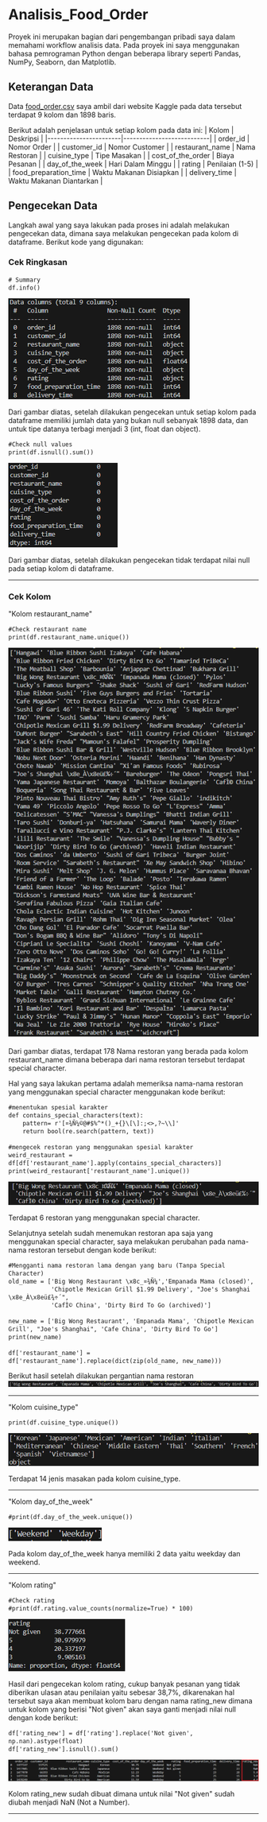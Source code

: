 # Analisis_Food_Order
Proyek ini merupakan bagian dari pengembangan pribadi saya dalam memahami workflow analisis data. Pada proyek ini saya menggunakan bahasa pemrograman Python dengan beberapa library seperti Pandas, NumPy, Seaborn, dan Matplotlib.

## Keterangan Data
 Data [food_order.csv](food_order.csv) saya ambil dari website Kaggle pada data tersebut terdapat 9 kolom dan 1898 baris.

 Berikut adalah penjelasan untuk setiap kolom pada data ini:
 | Kolom                | Deskripsi                 |
|-----------------------|---------------------------|
| order_id              | Nomor Order               |
| customer_id           | Nomor Customer            |
| restaurant_name       | Nama Restoran             |
| cuisine_type          | Tipe Masakan              |
| cost_of_the_order	    | Biaya Pesanan             |
| day_of_the_week	    | Hari Dalam Minggu         |
| rating	            | Penilaian (1-5)           |
| food_preparation_time	| Waktu Makanan Disiapkan   |
| delivery_time         | Waktu Makanan Diantarkan  |

## Pengecekan Data
Langkah awal yang saya lakukan pada proses ini adalah melakukan pengecekan data, dimana saya melakukan pengecekan pada kolom di dataframe. Berikut kode yang digunakan:

### Cek Ringkasan
```
# Summary
df.info() 
```
![summary](pic/summary.png)

Dari gambar diatas, setelah dilakukan pengecekan untuk setiap kolom pada dataframe memiliki jumlah data yang bukan null sebanyak 1898 data, dan untuk tipe datanya terbagi menjadi 3 (int, float dan object).

```
#Check null values
print(df.isnull().sum())
```
![nullvalues](pic/check%20null%20value%20(2).png)

Dari gambar diatas, setelah dilakukan pengecekan tidak terdapat nilai null pada setiap kolom di dataframe.

---

### Cek Kolom
"Kolom restaurant_name"
```
#Check restaurant name
print(df.restaurant_name.unique())
```
![restaurantname](pic/restaurant%20name%20(3).png)

Dari gambar diatas, terdapat 178 Nama restoran yang berada pada kolom restaurant_name dimana beberapa dari nama restoran tersebut terdapat special character.

Hal yang saya lakukan pertama adalah memeriksa nama-nama restoran yang menggunakan special character menggunakan kode berikut:
```
#menentukan spesial karakter
def contains_special_characters(text):
    pattern= r'[¤¾Ñ¼©@#$%^*()_+{}\[\]:;<>,?~\\]'
    return bool(re.search(pattern, text))

#mengecek restoran yang menggunakan spesial karakter
weird_restaurant = df[df['restaurant_name'].apply(contains_special_characters)]
print(weird_restaurant['restaurant_name'].unique())
```
![weird_name](pic/restaurant%20name%20mistake%20(4).png)

Terdapat 6 restoran yang menggunakan special character.

Selanjutnya setelah sudah menemukan restoran apa saja yang menggunakan special character, saya melakukan perubahan pada nama-nama restoran tersebut dengan kode berikut:
```
#Mengganti nama restoran lama dengan yang baru (Tanpa Special Character)
old_name = ['Big Wong Restaurant \x8c_¤¾Ñ¼','Empanada Mama (closed)',
            'Chipotle Mexican Grill $1.99 Delivery', "Joe's Shanghai \x8e_À\x8eü£¾÷´",
            'CafÌ© China', 'Dirty Bird To Go (archived)']

new_name = ['Big Wong Restaurant', 'Empanada Mama', 'Chipotle Mexican Grill', "Joe's Shanghai", 'Cafe China', 'Dirty Bird To Go']
print(new_name)

df['restaurant_name'] = df['restaurant_name'].replace(dict(zip(old_name, new_name)))
```
Berikut hasil setelah dilakukan pergantian nama restoran
![new_name](pic/restaurant%20name%20mistake%20new%20name%20(5).png)

---

"Kolom cuisine_type"
```
print(df.cuisine_type.unique())
```
![cuisinetype](pic/cek%20cuisine%20(6).png)

Terdapat 14 jenis masakan pada kolom cuisine_type.

---

"Kolom day_of_the_week"
```
#print(df.day_of_the_week.unique())
```
![dayofweek](pic/cek%20day%20of%20week(7).png)

Pada kolom day_of_the_week hanya memiliki 2 data yaitu weekday dan weekend.

---

"Kolom rating"
```
#Check rating
#print(df.rating.value_counts(normalize=True) * 100)
```
![rating](pic/persentage%20rating%20(6).png)

Hasil dari pengecekan kolom rating, cukup banyak pesanan yang tidak diberikan ulasan atau penilaian yaitu sebesar 38,7%, dikarenakan hal tersebut saya akan membuat kolom baru dengan nama rating_new dimana untuk kolom yang berisi "Not given" akan saya ganti menjadi nilai null dengan kode berikut:

```
df['rating_new'] = df['rating'].replace('Not given', np.nan).astype(float)
df['rating_new'].isnull().sum()
```
![ratingnew](pic/add%20rating%20new%20(7).png)

Kolom rating_new sudah dibuat dimana untuk nilai "Not given" sudah diubah menjadi NaN (Not a Number).

---
